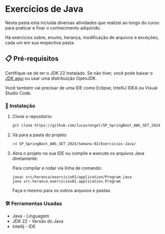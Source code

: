 # Exercícios de Java

Nesta pasta esta incluida diversas atividades que realizei ao longo do curso para praticar e fixar o conhecimento adquirido.

Há exercicios sobre, enums, herança, modificação de arquivos e exceções, cada um em sua respectiva pasta.

## 📋 Pré-requisitos

Certifique-se de ter o JDK 22 instalado. Se não tiver, você pode baixar o [JDK aqui](https://www.oracle.com/java/technologies/javase-jdk11-downloads.html) ou usar uma distribuição OpenJDK.

Você também vai precisar de uma IDE como Eclipse, IntelliJ IDEA ou Visual Studio Code.

### 🔧 Instalação

1. Clone o repositório:

    ```bash
    git clone https://github.com/lucasrengel/SP_SpringBoot_AWS_SET_2024.git
    ```

2. Vá para a pasta do projeto:

    ```bash
    cd SP_SpringBoot_AWS_SET_2024/Semana-02/Exercicios-Java/
    ```

3. Abra o projeto na sua IDE ou compile e execute os arquivos Java diretamente:

   Para compilar e rodar via linha de comando:

    ```
    javac src/heranca/exercicio01/application/Program.java
    java src.heranca.exercicios01.application.Program
    ```
   Faça o mesmo para os outros arquivos e pastas.


### 🛠️ Ferramentas Usadas

- Java - Linguagem
- JDK 22 - Versão do Java
- Intellij - IDE
